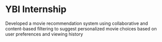 # YBI Internship
Developed a movie recommendation system using collaborative and content-based filtering to suggest personalized movie choices based on user preferences and viewing history

